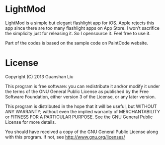 # LightMod
LightMod is a simple but elegant flashlight app for iOS. Apple rejects this app since there are too many flashlight apps on App Store. I won't sacrifice the simplicity just for releasing it. So I opensource it. Feel free to use it.

Part of the codes is based on the sample code on PaintCode website.

# License

Copyright (C) 2013 Guanshan Liu

This program is free software: you can redistribute it and/or modify it under the terms of the GNU General Public License as published by the Free Software Foundation, either version 3 of the License, or any later version.

This program is distributed in the hope that it will be useful, but WITHOUT ANY WARRANTY; without even the implied warranty of MERCHANTABILITY or FITNESS FOR A PARTICULAR PURPOSE. See the GNU General Public License for more details.

You should have received a copy of the GNU General Public License along with this program. If not, see http://www.gnu.org/licenses/